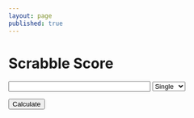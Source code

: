 ```yaml
---
layout: page
published: true
---
```


<h1>Scrabble Score</h1>

<input id="word" size="32" style="display: inline-block;">

<select id="multiplier">
  <option value="1">Single</option>
  <option value="2">Double</option>
  <option value="3">Triple</option>
</select>

<button onclick="scrabbleCalculator()">Calculate</button>

<div id="score" style="margin-top: 10px; padding: 10px 5px; color: #444; line-height: 1.5;"></div>

<script>
  const SCORES = {
    "a": 1, "b": 3, "c": 3, "d": 2, "e": 1, "f": 4, "g": 2, "h": 4, "i": 1, "j": 8, "k": 5, "l": 1, "m": 3,
    "n": 1, "o": 1, "p": 3, "q": 10, "r": 1, "s": 1, "t": 1, "u": 1, "v": 4, "w": 4, "x": 8, "y": 4, "z": 10
  }

  function scrabbleCalculator(){
    var f = document.getElementById("word").value.split("");
    var score = f.map(x => SCORES[x.toLowerCase()] || 0).reduce((x, y) => x + y, 0);

    score *= parseInt(document.getElementById("multiplier").value);

    if (f.length >= 7){
      score += 50;
    }   
    
    document.querySelector('#score').innerHTML = "Your score: " + score;
  }

</script>
